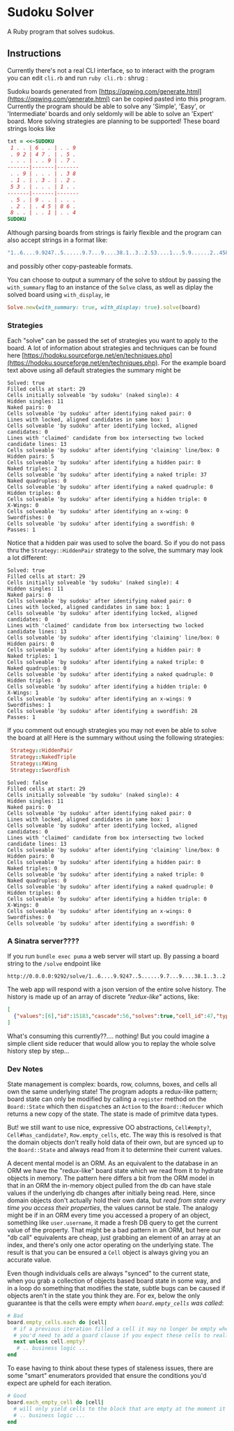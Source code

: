 # Sudoku Solver
A Ruby program that solves sudokus.

## Instructions
Currently there's not a real CLI interface, so to interact with the program you can edit `cli.rb` and run `ruby cli.rb` \: shrug \:

Sudoku boards generated from [https://qqwing.com/generate.html](https://qqwing.com/generate.html) can be copied pasted into this program. Currently the program should be able to solve any 'Simple', 'Easy', or 'Intermediate' boards and only seldomly will be able to solve an 'Expert' board. More solving strategies are planning to be supported! These board strings looks like
```rb
txt = <<~SUDOKU
 1 . . | 6 . . | . . 9
 . 9 2 | 4 7 . | . 5 .
 . . . | . . 9 | . 7 .
-------|-------|-------
 . . 9 | . . . | . 3 8
 . 1 . | . 3 . | . 2 .
 5 3 . | . . . | 1 . .
-------|-------|-------
 . 5 . | 9 . . | . . .
 . 2 . | . 4 5 | 8 6 .
 8 . . | . . 1 | . . 4
SUDOKU
```
Although parsing boards from strings is fairly flexible and the program can also accept strings in a format like:
```rb
"1..6....9.9247..5......9.7...9....38.1..3..2.53....1...5.9......2..4586.8....1..4"
```
and possibly other copy-pasteable formats.

You can choose to output a summary of the solve to stdout by passing the `with_summary` flag to an instance of the `Solve` class, as well as diplay the solved board using `with_display`, ie
```rb
Solve.new(with_summary: true, with_display: true).solve(board)
```

### Strategies
Each "solve" can be passed the set of strategies you want to apply to the board. A lot of information about strategies and techniques can be found here [https://hodoku.sourceforge.net/en/techniques.php](https://hodoku.sourceforge.net/en/techniques.php). For the example board text above using all default strategies the summary might be
```
Solved: true
Filled cells at start: 29
Cells initially solveable 'by sudoku' (naked single): 4
Hidden singles: 11
Naked pairs: 0
Cells solveable 'by sudoku' after identifying naked pair: 0
Lines with locked, aligned candidates in same box: 1
Cells solveable 'by sudoku' after identifying locked, aligned candidates: 0
Lines with 'claimed' candidate from box intersecting two locked candidate lines: 13
Cells solveable 'by sudoku' after identifying 'claiming' line/box: 0
Hidden pairs: 5
Cells solveable 'by sudoku' after identifying a hidden pair: 0
Naked triples: 2
Cells solveable 'by sudoku' after identifying a naked triple: 37
Naked quadruples: 0
Cells solveable 'by sudoku' after identifying a naked quadruple: 0
Hidden triples: 0
Cells solveable 'by sudoku' after identifying a hidden triple: 0
X-Wings: 0
Cells solveable 'by sudoku' after identifying an x-wing: 0
Swordfishes: 0
Cells solveable 'by sudoku' after identifying a swordfish: 0
Passes: 1
```
Notice that a hidden pair was used to solve the board. So if you do not pass thru the `Strategy::HiddenPair` strategy to the solve, the summary may look a lot different:
```
Solved: true
Filled cells at start: 29
Cells initially solveable 'by sudoku' (naked single): 4
Hidden singles: 11
Naked pairs: 0
Cells solveable 'by sudoku' after identifying naked pair: 0
Lines with locked, aligned candidates in same box: 1
Cells solveable 'by sudoku' after identifying locked, aligned candidates: 0
Lines with 'claimed' candidate from box intersecting two locked candidate lines: 13
Cells solveable 'by sudoku' after identifying 'claiming' line/box: 0
Hidden pairs: 0
Cells solveable 'by sudoku' after identifying a hidden pair: 0
Naked triples: 1
Cells solveable 'by sudoku' after identifying a naked triple: 0
Naked quadruples: 0
Cells solveable 'by sudoku' after identifying a naked quadruple: 0
Hidden triples: 0
Cells solveable 'by sudoku' after identifying a hidden triple: 0
X-Wings: 1
Cells solveable 'by sudoku' after identifying an x-wings: 9
Swordfishes: 1
Cells solveable 'by sudoku' after identifying a swordfish: 28
Passes: 1
```
If you comment out enough strategies you may not even be able to solve the board at all!
Here is the summary without using the following strategies:
```rb
 Strategy::HiddenPair
 Strategy::NakedTriple
 Strategy::XWing
 Strategy::Swordfish
```
```
Solved: false
Filled cells at start: 29
Cells initially solveable 'by sudoku' (naked single): 4
Hidden singles: 11
Naked pairs: 0
Cells solveable 'by sudoku' after identifying naked pair: 0
Lines with locked, aligned candidates in same box: 1
Cells solveable 'by sudoku' after identifying locked, aligned candidates: 0
Lines with 'claimed' candidate from box intersecting two locked candidate lines: 13
Cells solveable 'by sudoku' after identifying 'claiming' line/box: 0
Hidden pairs: 0
Cells solveable 'by sudoku' after identifying a hidden pair: 0
Naked triples: 0
Cells solveable 'by sudoku' after identifying a naked triple: 0
Naked quadruples: 0
Cells solveable 'by sudoku' after identifying a naked quadruple: 0
Hidden triples: 0
Cells solveable 'by sudoku' after identifying a hidden triple: 0
X-Wings: 0
Cells solveable 'by sudoku' after identifying an x-wings: 0
Swordfishes: 0
Cells solveable 'by sudoku' after identifying a swordfish: 0
```

### A Sinatra server????
If you run `bundle exec puma` a web server will start up.
By passing a board string to the `/solve` endpoint like
```
http://0.0.0.0:9292/solve/1..6....9.9247..5......9.7...9....38.1..3..2.53....1...5.9......2..4586.8....1..4
```
The web app will respond with a json version of the entire solve history. The history is made up of an array of discrete _"redux-like"_ actions, like:
```json
[
  {"values":[6],"id":15183,"cascade":56,"solves":true,"cell_id":47,"type":"update_cell","strategy":"nakedpair","naked_buddies":[57,59]},
]
```
What's consuming this currently??.... nothing! But you could imagine a simple client side reducer that would allow you to replay the whole solve history step by step...

### Dev Notes
State management is complex: boards, row, columns, boxes, and cells all own the same underlying state! The program adopts a redux-like pattern; board state can only be modified by calling a `register` method on the `Board::State` which then `dispatch`es an `Action` to the `Board::Reducer` which returns a new copy of the state. The state is made of primitve data types.

But! we still want to use nice, expressive OO abstractions, `Cell#empty?`, `Cell#has_candidate?`,  `Row.empty_cells`, etc.  The way this is resolved is that the domain objects don't really hold data of their own, but are synced up to the `Board::State` and always read from it to determine their current values.

A decent mental model is an ORM. As an equivalent to the database in an ORM we have the "redux-like" board state which we read from it to hydrate objects in memory. The pattern here differs a bit from the ORM model in that in an ORM the in-memory object pulled from the db can have stale values if the underlying db changes after initially being read. Here, since domain objects don't actually hold their own data, but _read from state every time you access their properties_, the values cannot be stale. The analogy might be if in an ORM every time you accessed a propery of an object, something like `user.username`, it made a fresh DB query to get the current value of the property. That might be a bad pattern in an ORM, but here our "db call" equivalents are cheap, just grabbing an element of an array at an index, and there's only one actor operating on the underlying state. The result is that you can be ensured a `Cell` object is always giving you an accurate value.

Even though individuals cells are always "synced" to the current state, when you grab a collection of objects based board state in some way, and in a loop do something that modifies the state, subtle bugs can be caused if objects aren't in the state you think they are. For ex, below the only guarantee is that the cells were empty _when `board.empty_cells` was called_:
```rb
# Bad
board.empty_cells.each do |cell|
  # if a previous iteration filled a cell it may no longer be empty when it's turn in the loop occurs
  # you'd need to add a guard clause if you expect these cells to really still be empty
  next unless cell.empty?
   # .. business logic ...
end
```
To ease having to think about these types of staleness issues, there are some "smart" enumerators provided that ensure the conditions you'd expect are upheld for each iteration.
```rb
# Good
board.each_empty_cell do |cell|
  # will only yield cells to the block that are empty at the moment it is yielded
  # .. business logic ...
end
```
